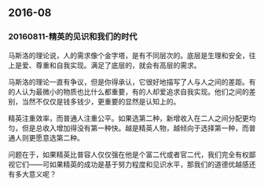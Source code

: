 

## 2016-08

### 20160811-精英的见识和我们的时代

马斯洛的理论说，人的需求像个金字塔，是有不同层次的。底层是生理和安全，往上是爱、尊重和自我实现。满足了底层的，就会有高层的需求。

马斯洛的理论一直有争议，但是你得承认，它很好地描写了人与人之间的差距。有的人认为最微小的物质也比什么都重要，有的人却爱追求自我实现。他们之间的差别，当然不仅仅是钱多钱少，更重要的显然是认知上的。


精英注重效率，而普通人注重公平。如果选第二种，新增收入在二人之间分配更均匀，但是总收入增加得没有第一种快。越是精英人物，越倾向于选择第一种，而普通人则更愿意选第二种。

问题在于，如果精英比普容人仅仅强在他是个富二代或者官二代，我们完全有权鄙视它们——可如果精英的成功是基于努力程度和见识水平，那我们的道德优越感还有多大意义呢？



